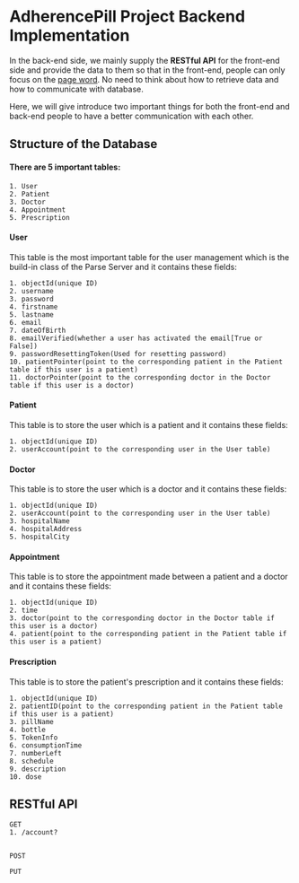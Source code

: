 # AdherencePill Project Backend Implementation
In the back-end side, we mainly supply the **RESTful API** for the front-end side and provide the data to them so that in the front-end, people can only focus on the [page word](https://github.com/AdherencePillProject/web_cloud). No need to think about how to retrieve data and how to communicate with database.

Here, we will give introduce two important things for both the front-end and back-end people to have a better communication with each other.

## Structure of the Database
#### **There are 5 important tables:**

```
1. User
2. Patient
3. Doctor
4. Appointment
5. Prescription
```

#### **User**
This table is the most important table for the user management which is the build-in class of the Parse Server and it contains these fields:

```
1. objectId(unique ID)
2. username
3. password
4. firstname
5. lastname
6. email
7. dateOfBirth
8. emailVerified(whether a user has activated the email[True or False])
9. passwordResettingToken(Used for resetting password)
10. patientPointer(point to the corresponding patient in the Patient table if this user is a patient)
11. doctorPointer(point to the corresponding doctor in the Doctor table if this user is a doctor)
```

#### **Patient**
This table is to store the user which is a patient and it contains these fields:

```
1. objectId(unique ID)
2. userAccount(point to the corresponding user in the User table)
```

#### **Doctor**
This table is to store the user which is a doctor and it contains these fields:

```
1. objectId(unique ID)
2. userAccount(point to the corresponding user in the User table)
3. hospitalName
4. hospitalAddress
5. hospitalCity
```

#### **Appointment**
This table is to store the appointment made between a patient and a doctor and it contains these fields:

```
1. objectId(unique ID)
2. time
3. doctor(point to the corresponding doctor in the Doctor table if this user is a doctor)
4. patient(point to the corresponding patient in the Patient table if this user is a patient)
```


#### **Prescription**
This table is to store the patient's prescription and it contains these fields:

```
1. objectId(unique ID)
2. patientID(point to the corresponding patient in the Patient table if this user is a patient)
3. pillName
4. bottle
5. TokenInfo
6. consumptionTime
7. numberLeft
8. schedule
9. description
10. dose
```


## RESTful API
```
GET
1. /account?


POST

PUT
```
